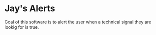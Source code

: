 # Jay's Alerts

Goal of this software is to alert the user when a technical signal they are lookig for is true.
